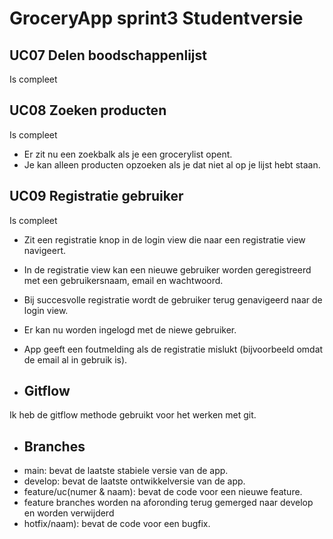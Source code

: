 # GroceryApp sprint3 Studentversie  
    
## UC07 Delen boodschappenlijst  
Is compleet  
  
## UC08 Zoeken producten 
Is compleet
- Er zit nu een zoekbalk als je een grocerylist opent.
- Je kan alleen producten opzoeken als je dat niet al op je lijst hebt staan.

## UC09 Registratie gebruiker 
Is compleet
- Zit een registratie knop in de login view die naar een registratie view navigeert.
- In de registratie view kan een nieuwe gebruiker worden geregistreerd met een gebruikersnaam, email en wachtwoord.
- Bij succesvolle registratie wordt de gebruiker terug genavigeerd naar de login view.
- Er kan nu worden ingelogd met de niewe gebruiker.
- App geeft een foutmelding als de registratie mislukt (bijvoorbeeld omdat de email al in gebruik is).

- ## Gitflow

Ik heb de gitflow methode gebruikt voor het werken met git.

- ## Branches 
- main: bevat de laatste stabiele versie van de app.
- develop: bevat de laatste ontwikkelversie van de app.
- feature/uc(numer & naam): bevat de code voor een nieuwe feature.
- feature branches worden na aforonding terug gemerged naar develop en worden verwijderd
- hotfix/naam): bevat de code voor een bugfix.

  


